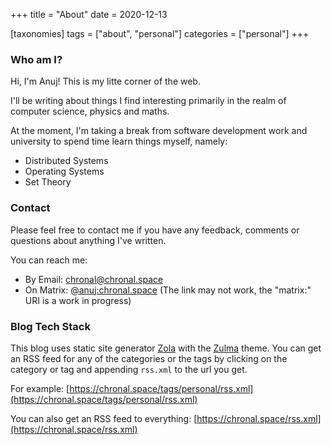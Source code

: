 +++
title = "About"
date = 2020-12-13

[taxonomies]
tags = ["about", "personal"]
categories = ["personal"]
+++

### Who am I?
Hi, I'm Anuj! This is my litte corner of the web.

I'll be writing about things I find interesting primarily in the realm of computer science, physics and maths.

At the moment, I'm taking a break from software development work and university to spend time learn things myself, namely:
- Distributed Systems
- Operating Systems
- Set Theory

### Contact
Please feel free to contact me if you have any feedback, comments or questions about anything I've written.

You can reach me:
- By Email: [chronal@chronal.space](mailto:chronal@chronal.space)
- On Matrix: [@anuj:chronal.space](matrix:@anuj:chronal.space) (The link may not work, the "matrix:" URI is a work in progress)


### Blog Tech Stack
This blog uses static site generator [Zola](https://www.getzola.org) with the [Zulma](https://github.com/Worble/Zulma) theme.
You can get an RSS feed for any of the categories or the tags by clicking on the category or tag and appending `rss.xml` to the url you get.

For example: [https://chronal.space/tags/personal/rss.xml](https://chronal.space/tags/personal/rss.xml)

You can also get an RSS feed to everything: [https://chronal.space/rss.xml](https://chronal.space/rss.xml)
